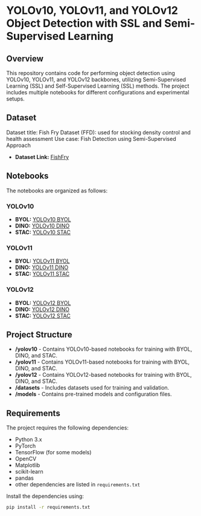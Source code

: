 # YOLOv10, YOLOv11, and YOLOv12 Object Detection with SSL and Semi-Supervised Learning

## Overview
This repository contains code for performing object detection using YOLOv10, YOLOv11, and YOLOv12 backbones, utilizing Semi-Supervised Learning (SSL) and Self-Supervised Learning (SSL) methods. The project includes multiple notebooks for different configurations and experimental setups.
## Dataset
Dataset title: Fish Fry Dataset (FFD): used for stocking density control and health assessment
Use case: Fish Detection using Semi-Supervised Approach
- **Dataset Link:** [FishFry](https://data.mendeley.com/datasets/y52ffd3xdc/1)  

## Notebooks
The notebooks are organized as follows:

### YOLOv10
- **BYOL:** [YOLOv10 BYOL](https://www.kaggle.com/code/rahinarefin/byolv10)  
- **DINO:** [YOLOv10 DINO](https://www.kaggle.com/code/rahinarefinahmed/dinov10-lat)  
- **STAC:** [YOLOv10 STAC](https://www.kaggle.com/code/nick2alfa1/stac-yolov10n)

### YOLOv11
- **BYOL:** [YOLOv11 BYOL](https://www.kaggle.com/code/rahin56/byol-yolov11)  
- **DINO:** [YOLOv11 DINO](https://www.kaggle.com/code/nick2alfa1/final-dinoyolov11)  
- **STAC:** [YOLOv11 STAC](https://www.kaggle.com/code/nickalfa/stac-yolov11)

### YOLOv12
- **BYOL:** [YOLOv12 BYOL](https://www.kaggle.com/code/rahinarefin/yolov12-byol-project-bestof-all)  
- **DINO:** [YOLOv12 DINO](https://www.kaggle.com/code/rahin56/dino-yolov12-latest)  
- **STAC:** [YOLOv12 STAC](https://www.kaggle.com/code/nickalfa/stac-yolov12)

## Project Structure
- **/yolov10** - Contains YOLOv10-based notebooks for training with BYOL, DINO, and STAC.
- **/yolov11** - Contains YOLOv11-based notebooks for training with BYOL, DINO, and STAC.
- **/yolov12** - Contains YOLOv12-based notebooks for training with BYOL, DINO, and STAC.
- **/datasets** - Includes datasets used for training and validation.
- **/models** - Contains pre-trained models and configuration files.
  
## Requirements
The project requires the following dependencies:
- Python 3.x
- PyTorch
- TensorFlow (for some models)
- OpenCV
- Matplotlib
- scikit-learn
- pandas
- other dependencies are listed in `requirements.txt`

Install the dependencies using:
```bash
pip install -r requirements.txt
